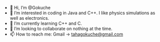 - 👋 Hi, I’m @Gokuche
- 👀 I’m interested in coding in Java and C++. I like physics simulations as well as electronics.
- 🌱 I’m currently learning C++ and C.
- 💞️ I’m looking to collaborate on nothing at the time.
- 📫 How to reach me: Gmail -> tahagokuche@gmail.com

<!---
Gokuche/Gokuche is a ✨ special ✨ repository because its `README.md` (this file) appears on your GitHub profile.
You can click the Preview link to take a look at your changes.
--->
